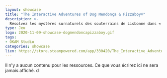 ```yaml
---
layout: showcase
title: "The Interactive Adventures of Dog Mendonça & Pizzaboy®"
description: >-
  Résolvez les mystères surnaturels des souterrains de Lisbonne dans « The Interactive Adventures of Dog Mendonça & Pizzaboy », le jeu basé sur la série de romans graphiques récompensée de Dark Horse ! Incarnez le livreur de pizzas et vivez une toute nouvelle histoire dans l'univers de Dog Mendonça !
type: Jeu
logo: 2020-11-09-showcase-dogmendoncapizzaboy.gif
tags:
- OKAM Studio
categories: showcase
lien: https://store.steampowered.com/app/330420/The_Interactive_Adventures_of_Dog_Mendona__Pizzaboy/
---
```


Il n'y a aucun contenu pour les ressources.
Ce que vous écrirez ici ne sera jamais affiché.
d